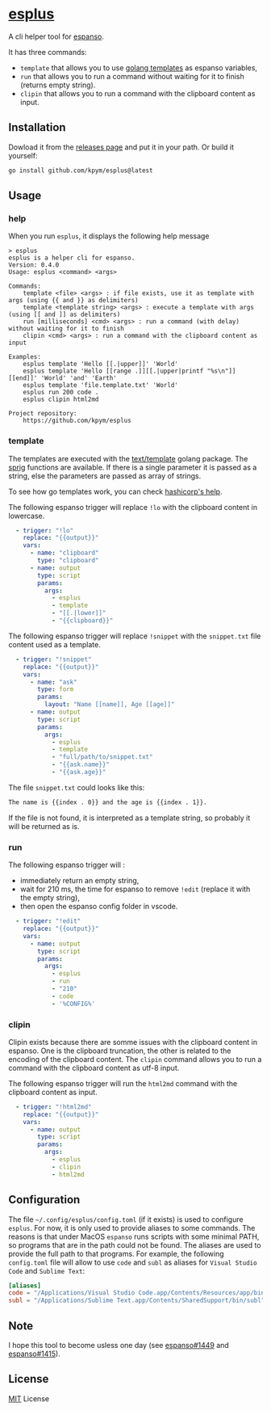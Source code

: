# [esplus](https://github.com/kpym/esplus)

A cli helper tool for [espanso](https://espanso.org/).

It has three commands:
- `template` that allows you to use [golang templates](https://pkg.go.dev/text/template) as espanso variables,
- `run` that allows you to run a command without waiting for it to finish (returns empty string).
- `clipin` that allows you to run a command with the clipboard content as input.

## Installation

Dowload it from the [releases page](https://github.com/kpym/esplus/releases) and put it in your path.
Or build it yourself:

```bash
go install github.com/kpym/esplus@latest
```

## Usage

### help

When you run `esplus`, it displays the following help message

```
> esplus
esplus is a helper cli for espanso.
Version: 0.4.0
Usage: esplus <command> <args>

Commands:
    template <file> <args> : if file exists, use it as template with args (using {{ and }} as delimiters)
    template <template string> <args> : execute a template with args (using [[ and ]] as delimiters)
    run [milliseconds] <cmd> <args> : run a command (with delay) without waiting for it to finish
    clipin <cmd> <args> : run a command with the clipboard content as input

Examples:
    esplus template 'Hello [[.|upper]]' 'World'
    esplus template 'Hello [[range .]][[.|upper|printf "%s\n"]][[end]]' 'World' 'and' 'Earth'
    esplus template 'file.template.txt' 'World'
    esplus run 200 code .
    esplus clipin html2md

Project repository:
    https://github.com/kpym/esplus
```

### template

The templates are executed with the [text/template](https://pkg.go.dev/text/template) golang package. The [sprig](github.com/Masterminds/sprig) functions are available.
If there is a single parameter it is passed as a string, else the parameters are passed as array of strings.

To see how go templates work, you can check [hashicorp's help](https://developer.hashicorp.com/nomad/tutorials/templates/go-template-syntax).

The following espanso trigger will replace `!lo` with the clipboard content in lowercase.

```yaml
  - trigger: "!lo"
    replace: "{{output}}"
    vars:
      - name: "clipboard"
        type: "clipboard"
      - name: output
        type: script
        params:
          args:
            - esplus
            - template
            - "[[.|lower]]"
            - "{{clipboard}}"
```

The following espanso trigger will replace `!snippet` with the `snippet.txt` file content used as a template.

```yaml
  - trigger: "!snippet"
    replace: "{{output}}"
    vars:
      - name: "ask"
        type: form
        params:
          layout: "Name [[name]], Age [[age]]"
      - name: output
        type: script
        params:
          args:
            - esplus
            - template
            - "full/path/to/snippet.txt"
            - "{{ask.name}}"
            - "{{ask.age}}"
```

The file `snippet.txt` could looks like this:

```txt
The name is {{index . 0}} and the age is {{index . 1}}.
```

If the file is not found, it is interpreted as a template string, so probably it will be returned as is.

### run

The following espanso trigger will :
- immediately return an empty string,
- wait for 210 ms, the time for espanso to remove `!edit` (replace it with the empty string),
- then open the espanso config folder in vscode.

```yaml
  - trigger: "!edit"
    replace: "{{output}}"
    vars:
      - name: output
        type: script
        params:
          args:
            - esplus
            - run
            - "210"
            - code
            - '%CONFIG%'
```

### clipin

Clipin exists because there are somme issues with the clipboard content in espanso. One is the clipboard truncation, the other is related to the encoding of the clipboard content. The `clipin` command allows you to run a command with the clipboard content as utf-8 input.

The following espanso trigger will run the `html2md` command with the clipboard content as input.

```yaml
  - trigger: "!html2md"
    replace: "{{output}}"
    vars:
      - name: output
        type: script
        params:
          args:
            - esplus
            - clipin
            - html2md
```

## Configuration

The file `~/.config/esplus/config.toml` (if it exists) is used to configure `esplus`. For now, it is only used to provide aliases to some commands. The reasons is that under MacOS `espanso` runs scripts with some minimal PATH, so programs that are in the path could not be found. The aliases are used to provide the full path to that programs. For example, the following `config.toml` file will allow to use `code` and `subl` as aliases for `Visual Studio Code` and `Sublime Text`:

```toml
[aliases]
code = "/Applications/Visual Studio Code.app/Contents/Resources/app/bin/code"
subl = "/Applications/Sublime Text.app/Contents/SharedSupport/bin/subl"
```

## Note

I hope this tool to become usless one day (see [espanso#1449](https://github.com/espanso/espanso/discussions/1449) and [espanso#1415](https://github.com/espanso/espanso/discussions/1415)).

## License

[MIT](LICENSE) License
